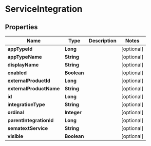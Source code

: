 
# ServiceIntegration

## Properties
| Name                    | Type        | Description | Notes      |
| ----------------------- | ----------- | ----------- | ---------- |
| **appTypeId**           | **Long**    |             | [optional] |
| **appTypeName**         | **String**  |             | [optional] |
| **displayName**         | **String**  |             | [optional] |
| **enabled**             | **Boolean** |             | [optional] |
| **externalProductId**   | **Long**    |             | [optional] |
| **externalProductName** | **String**  |             | [optional] |
| **id**                  | **Long**    |             | [optional] |
| **integrationType**     | **String**  |             | [optional] |
| **ordinal**             | **Integer** |             | [optional] |
| **parentIntegrationId** | **Long**    |             | [optional] |
| **sematextService**     | **String**  |             | [optional] |
| **visible**             | **Boolean** |             | [optional] |
